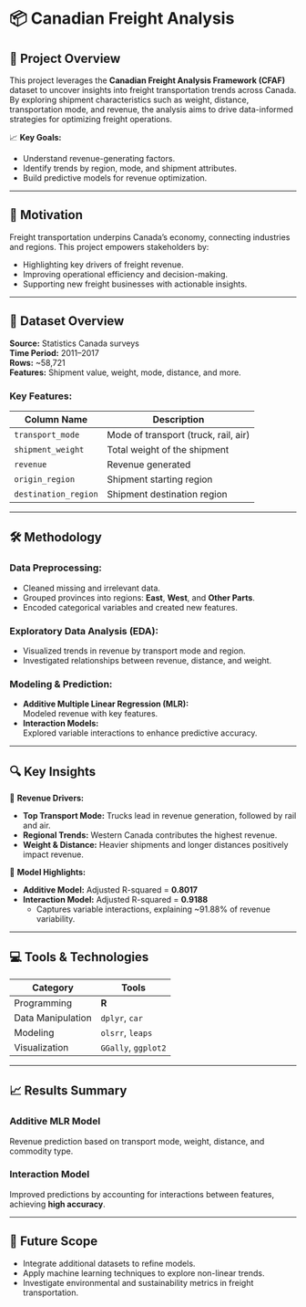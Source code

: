 # 📦 **Canadian Freight Analysis**  

## 🚀 **Project Overview**  
This project leverages the **Canadian Freight Analysis Framework (CFAF)** dataset to uncover insights into freight transportation trends across Canada. By exploring shipment characteristics such as weight, distance, transportation mode, and revenue, the analysis aims to drive data-informed strategies for optimizing freight operations.  

📈 **Key Goals:**  
- Understand revenue-generating factors.  
- Identify trends by region, mode, and shipment attributes.  
- Build predictive models for revenue optimization.  

---

## 🎯 **Motivation**  
Freight transportation underpins Canada’s economy, connecting industries and regions. This project empowers stakeholders by:  
- Highlighting key drivers of freight revenue.  
- Improving operational efficiency and decision-making.  
- Supporting new freight businesses with actionable insights.  

---

## 📂 **Dataset Overview**  
**Source:** Statistics Canada surveys  
**Time Period:** 2011–2017  
**Rows:** ~58,721  
**Features:** Shipment value, weight, mode, distance, and more.  

### **Key Features:**  
| **Column Name**       | **Description**                       |  
|------------------------|---------------------------------------|  
| `transport_mode`       | Mode of transport (truck, rail, air) |  
| `shipment_weight`      | Total weight of the shipment         |  
| `revenue`              | Revenue generated                   |  
| `origin_region`        | Shipment starting region            |  
| `destination_region`   | Shipment destination region         |  

---

## 🛠️ **Methodology**  

### **Data Preprocessing:**  
- Cleaned missing and irrelevant data.  
- Grouped provinces into regions: **East**, **West**, and **Other Parts**.  
- Encoded categorical variables and created new features.  

### **Exploratory Data Analysis (EDA):**  
- Visualized trends in revenue by transport mode and region.  
- Investigated relationships between revenue, distance, and weight.  

### **Modeling & Prediction:**  
- **Additive Multiple Linear Regression (MLR):**  
  Modeled revenue with key features.  
- **Interaction Models:**  
  Explored variable interactions to enhance predictive accuracy.  

---

## 🔍 **Key Insights**  

📌 **Revenue Drivers:**  
- **Top Transport Mode:** Trucks lead in revenue generation, followed by rail and air.  
- **Regional Trends:** Western Canada contributes the highest revenue.  
- **Weight & Distance:** Heavier shipments and longer distances positively impact revenue.  

📌 **Model Highlights:**  
- **Additive Model:** Adjusted R-squared = **0.8017**  
- **Interaction Model:** Adjusted R-squared = **0.9188**  
  - Captures variable interactions, explaining ~91.88% of revenue variability.  

---

## 💻 **Tools & Technologies**  

| **Category**      | **Tools**                                 |  
|--------------------|-------------------------------------------|  
| Programming        | **R**                                    |  
| Data Manipulation  | `dplyr`, `car`                           |  
| Modeling           | `olsrr`, `leaps`                         |  
| Visualization      | `GGally`, `ggplot2`                      |  

---

## 📈 **Results Summary**  

### **Additive MLR Model**  
Revenue prediction based on transport mode, weight, distance, and commodity type.  

### **Interaction Model**  
Improved predictions by accounting for interactions between features, achieving **high accuracy**.  

---

## 🔮 **Future Scope**  
- Integrate additional datasets to refine models.  
- Apply machine learning techniques to explore non-linear trends.  
- Investigate environmental and sustainability metrics in freight transportation.  

